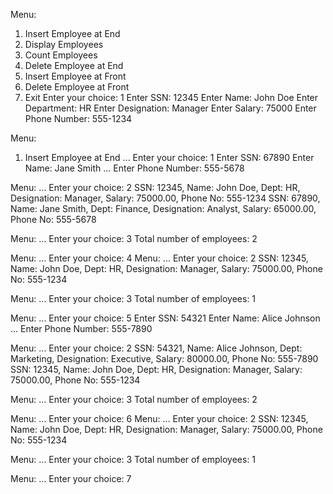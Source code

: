 Menu:
1. Insert Employee at End
2. Display Employees
3. Count Employees
4. Delete Employee at End
5. Insert Employee at Front
6. Delete Employee at Front
7. Exit
Enter your choice: 1
Enter SSN: 12345
Enter Name: John Doe
Enter Department: HR
Enter Designation: Manager
Enter Salary: 75000
Enter Phone Number: 555-1234

Menu:
1. Insert Employee at End
...
Enter your choice: 1
Enter SSN: 67890
Enter Name: Jane Smith
...
Enter Phone Number: 555-5678

Menu:
...
Enter your choice: 2
SSN: 12345, Name: John Doe, Dept: HR, Designation: Manager, Salary: 75000.00, Phone No: 555-1234
SSN: 67890, Name: Jane Smith, Dept: Finance, Designation: Analyst, Salary: 65000.00, Phone No: 555-5678

Menu:
...
Enter your choice: 3
Total number of employees: 2

Menu:
...
Enter your choice: 4
Menu:
...
Enter your choice: 2
SSN: 12345, Name: John Doe, Dept: HR, Designation: Manager, Salary: 75000.00, Phone No: 555-1234

Menu:
...
Enter your choice: 3
Total number of employees: 1

Menu:
...
Enter your choice: 5
Enter SSN: 54321
Enter Name: Alice Johnson
...
Enter Phone Number: 555-7890

Menu:
...
Enter your choice: 2
SSN: 54321, Name: Alice Johnson, Dept: Marketing, Designation: Executive, Salary: 80000.00, Phone No: 555-7890
SSN: 12345, Name: John Doe, Dept: HR, Designation: Manager, Salary: 75000.00, Phone No: 555-1234

Menu:
...
Enter your choice: 3
Total number of employees: 2

Menu:
...
Enter your choice: 6
Menu:
...
Enter your choice: 2
SSN: 12345, Name: John Doe, Dept: HR, Designation: Manager, Salary: 75000.00, Phone No: 555-1234

Menu:
...
Enter your choice: 3
Total number of employees: 1

Menu:
...
Enter your choice: 7
